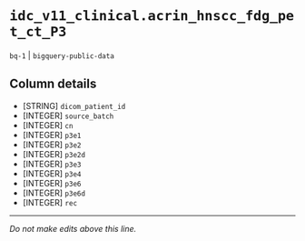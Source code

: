 # `idc_v11_clinical.acrin_hnscc_fdg_pet_ct_P3`
`bq-1` | `bigquery-public-data`

## Column details
* [STRING]    `dicom_patient_id`
* [INTEGER]   `source_batch`
* [INTEGER]   `cn`
* [INTEGER]   `p3e1`
* [INTEGER]   `p3e2`
* [INTEGER]   `p3e2d`
* [INTEGER]   `p3e3`
* [INTEGER]   `p3e4`
* [INTEGER]   `p3e6`
* [INTEGER]   `p3e6d`
* [INTEGER]   `rec`

-------------------------------------------------------------------------------
*Do not make edits above this line.*
